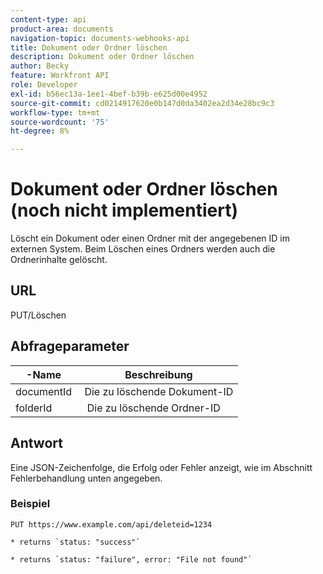 ```yaml
---
content-type: api
product-area: documents
navigation-topic: documents-webhooks-api
title: Dokument oder Ordner löschen
description: Dokument oder Ordner löschen
author: Becky
feature: Workfront API
role: Developer
exl-id: b56ec13a-1ee1-4bef-b39b-e625d00e4952
source-git-commit: cd0214917620e0b147d0da3402ea2d34e28bc9c3
workflow-type: tm+mt
source-wordcount: '75'
ht-degree: 8%

---
```



# Dokument oder Ordner löschen (noch nicht implementiert)

Löscht ein Dokument oder einen Ordner mit der angegebenen ID im externen System. Beim Löschen eines Ordners werden auch die Ordnerinhalte gelöscht.

## URL

PUT/Löschen

## Abfrageparameter

| -Name  | Beschreibung |
|---|---|
| documentId  | Die zu löschende Dokument-ID |
| folderId  |  Die zu löschende Ordner-ID |



## Antwort

Eine JSON-Zeichenfolge, die Erfolg oder Fehler anzeigt, wie im Abschnitt Fehlerbehandlung unten angegeben.

### Beispiel

```
PUT https://www.example.com/api/deleteid=1234

* returns `status: "success"`

* returns `status: "failure", error: "File not found"`
```
